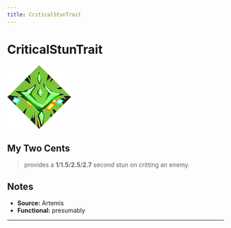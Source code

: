 ```yaml
---
title: CriticalStunTrait
---
```

<!-- end front matter -->
# CriticalStunTrait
![](BoonIcons/Artemis_05_Large.png)

## My Two Cents
>provides a **1**/**1.5**/**2.5**/**2.7** second stun on critting an enemy.

## Notes
* **Source:** Artemis
* **Functional:** presumably

---
